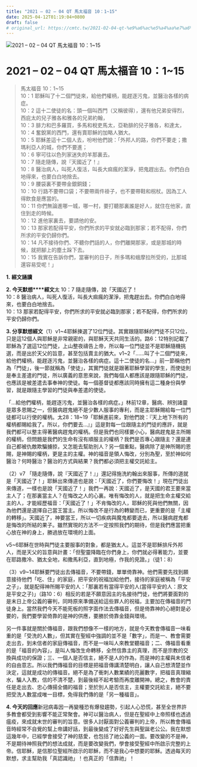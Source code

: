 ```yaml
---
title: "2021 – 02 – 04 QT 馬太福音 10：1~15"
date: 2025-04-12T01:19:04+0800
draft: false
# original_url: https://cmtc.tw/2021-02-04-qt-%e9%a6%ac%e5%a4%aa%e7%a6%8f%e9%9f%b3-10%ef%bc%9a115
---
```


![2021 – 02 – 04 QT 馬太福音 10：1\~15](/images/qt.jpg   "2021 – 02 – 04 QT 馬太福音 10：1\~15")

# 2021 – 02 – 04 QT 馬太福音 10：1\~15

> 馬太福音 10：1\~15  
> 10：1 耶穌叫了十二個門徒來，給他們權柄，能趕逐污鬼，並醫治各樣的病症。  
> 10：2 這十二使徒的名：頭一個叫西門（又稱彼得），還有他兄弟安得烈，西庇太的兒子雅各和雅各的兄弟約翰，  
> 10：3 腓力和巴多羅買，多馬和稅吏馬太，亞勒腓的兒子雅各，和達太，  
> 10：4 奮銳黨的西門，還有賣耶穌的加略人猶大。  
> 10：5 耶穌差這十二個人去，吩咐他們說：「外邦人的路，你們不要走；撒瑪利亞人的城，你們不要進；  
> 10：6 寧可往以色列家迷失的羊那裏去。  
> 10：7 隨走隨傳，說『天國近了！』  
> 10：8 醫治病人，叫死人復活，叫長大痲瘋的潔淨，把鬼趕出去。你們白白地得來，也要白白地捨去。  
> 10：9 腰袋裏不要帶金銀銅錢；  
> 10：10 行路不要帶口袋；不要帶兩件褂子，也不要帶鞋和柺杖。因為工人得飲食是應當的。  
> 10：11 你們無論進哪一城，哪一村，要打聽那裏誰是好人，就住在他家，直住到走的時候。  
> 10：12 進他家裏去，要請他的安。  
> 10：13 那家若配得平安，你們所求的平安就必臨到那家；若不配得，你們所求的平安仍歸你們。  
> 10：14 凡不接待你們、不聽你們話的人，你們離開那家，或是那城的時候，就把腳上的塵土跺下去。  
> 10：15 我實在告訴你們，當審判的日子，所多瑪和蛾摩拉所受的，比那城還容易受呢！」

**1.** **經文誦讀**

**2. 今天默想****經文**太 10：7 隨走隨傳，說「天國近了！  
10：8 醫治病人，叫死人復活，叫長大痲瘋的潔淨，把鬼趕出去。你們白白地得來，也要白白地捨去。  
10：13 那家若配得平安，你們所求的平安就必臨到那家；若不配得，你們所求的平安仍歸你們。

**3. 分享默想經文**（1）v1\~4耶穌揀選了12位門徒。其實跟隨耶穌的門徒不只12位，只是這12個人與耶穌是非常親密的，與耶穌天天共同生活的。路6：12特別記載了耶穌為了選這12位門徒，上山整夜禱告上帝，所以每一位門徒並不是耶穌隨機挑選，而是出於天父的旨意，甚至包括賣主的猶大。v1\~2「……叫了十二個門徒來，給他們權柄，能趕逐污鬼，並醫治各樣的病症。這十二使徒的名…」前一節稱他們為「門徒」，後一節就稱為「使徒」，其實門徒就是跟著耶穌學習的學生，而使徒則是奉主差遣的門徒，所以廣義的意思來說，我們每個人都應該是跟隨耶穌的門徒，也應該是被差遣去事奉神的使徒。每一個基督徒都應該同時擁有這二種身份與學習，就是跟隨主學習的門徒與奉差遣的使徒。

「…給他們權柄，能趕逐污鬼，並醫治各樣的病症。」林前12章，醫病、辨別諸靈是眾多恩賜之一，但醫病趕鬼絕不是少數人服事的專利，而是主耶穌賜給每一位門徒都可以行使的權柄。太28：18\~19「耶穌進前來，對他們說：『天上地下所有的權柄都賜給我了。所以，你們要去…』」這是對每一位跟隨主的門徒的應許，就是我們都可以整主得著醫病趕鬼的權柄。但是我們也同樣要小心，醫病趕鬼是主所賜的權柄，但問題是我們的生命有沒有順服主的權柄？我們是否專心跟隨主？還是連自己都被仇敵欺騙擄掠，又怎能去幫助別人？另一個重點，醫病除了是神所賜的恩賜，是神賜的權柄，更是主的主權。神的福音是領人悔改，分別為聖，至於神如何醫治？何時醫治？醫治的方式與結果？我們都必須把主權交託給主。

（2）v7 「隨走隨傳，說『天國近了！』」還記得施洗約翰出來服事，所傳的道就是「天國近了！」耶穌出來傳道也是說：「天國近了，你們要悔改！」現在門徒出來傳道，一樣也是說「天國近了！」我們一再說：天國近了，是天國的君王要來當主人了；在那裏當主人？在悔改之人的心裏。唯有悔改的人，就是把生命主權交給主的人，才能經歷福音：「天國近了！」不肯悔改的人，耶穌的死與他們無關，因為他們還是選擇自己當王當主。所以悔改不是行為的轉變而已，更重要的是「主權的轉移」。天國近了，神要當王，所以一切疾病與魔鬼都要退去，所以醫病趕鬼都是悔改的所結的果子。雖然實現的方法不一定按照我們的期待，但是我們應當把重心放在神的身上，勝過放在環境的上面。

v5\~6耶穌在世時與門徒主要服事的對象，都是猶太人。這並不是耶穌排斥外邦人，而是天父的旨意與計畫：「但聖靈降臨在你們身上，你們就必得著能力，並要在耶路撒冷、猶太全地，和撒馬利亞，直到地極，作我的見證。」（徒1：8）

（3）v9\~14耶穌要門徒出去傳福音，不要帶錢，單單倚靠神。他們需要先找到願意接待他們「吃、住」的家庭，把平安的祝福加給他們，接待的家庭被稱為「平安之子」，就是配得神所賜平安的人：「那裏若有當得平安的人(當得平安的人：原文是平安之子)」（路10：6）相反的若是不願意因主的名接待門徒，他們將要面對的是末日上帝公義的審判，同時原來準備送給這些罪人的祝福，主要加在傳福音的門徒身上。當然我們今天不能死板的照字面作法去傳福音，但是倚靠神的心絕對是必要的，我們要學習倚靠的是神的供應，要勝於倚靠金錢與環境。

另一件事就是關於傳福音，跟我們想像不一樣的地方，就是今天教會傳福音一味看重的是「受洗的人數」，但其實在聖經中強調的並不是「數字」，而是一、教會需要走出去，到未信者的家庭傳福音，而不是一味叫人來教堂聽福音；二、傳福音看重的是「福音的內容」，是叫人悔改生命轉移，全然信靠主的真理，而不是宗教的交換與成功的保證；三、一個人是否信主，絕不是人的作為，而是神的主權與未信者的自由意志。所以我們傳福音的目標是把福音傳講清楚明白，讓人自己想清楚並作決定，這就是成功的傳福音。絕不是為了衝刺人數業績的亮麗數字，把福音真理縮水，騙人入教，信的不清不楚，到最後經不起考驗而再度離開神。總之，教會的責任是走出去、忠心傳揚全備的福音；至於別人是否信主，主權要交託給主，絕不要把受洗人數當成唯一目標，免得我們傳的是「另一種福音」。

**4. 今天的回應**新冠病毒因一再變種恐有爆發趨勢，引起人心恐慌，甚至全世界許多教會都受到影響不能正常聚會。神可以醫治病人，但是在聖經中上帝照樣也透過瘟疫，來成就末世的審判的旨意。很多人討厭面對公義審判的上帝，所以教會傳福音時經常不自覺的幫上帝講好話，到最後變成了好好先生與聖誕老公公。我在默想這幾年中，已經學會接受了神的慈愛，也包括了祂公義的一面。要改變的不是神，不是期待神照我們的想法成就，而是要改變我們，學會接受聖經中所啟示完整的上帝。信耶穌，是信那位聖經所啟示的耶穌，而不是我心中想要的耶穌。透過每天的默想，求主幫助我「真認識祂」！也真正的「信靠祂」！